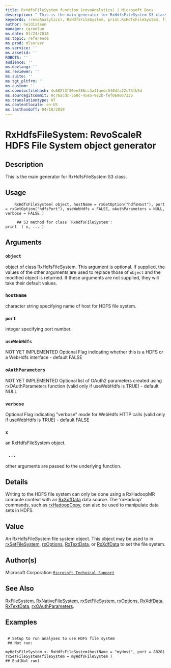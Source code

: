 ```yaml
---
title: RxHdfsFileSystem function (revoAnalytics) | Microsoft Docs
description: " This is the main generator for RxHdfsFileSystem S3 class. "
keywords: (revoAnalytics), RxHdfsFileSystem, print.RxHdfsFileSystem, file, connection
author: heidisteen
manager: cgronlun
ms.date: 01/24/2018
ms.topic: reference
ms.prod: mlserver
ms.service: ''
ms.assetid: ''
ROBOTS: ''
audience: ''
ms.devlang: ''
ms.reviewer: ''
ms.suite: ''
ms.tgt_pltfrm: ''
ms.custom: ''
ms.openlocfilehash: 4c682f3f50ee386cc3a41aedc540dfa22c73fb5d
ms.sourcegitcommit: 9c76acdc-560c-45e5-982b-fef069067335
ms.translationtype: HT
ms.contentlocale: en-US
ms.lasthandoff: 04/18/2019
---
```

 # <a name="rxhdfsfilesystem-revoscaler-hdfs-file-system-object-generator"></a>RxHdfsFileSystem: RevoScaleR HDFS File System object generator 
 ## <a name="description"></a>Description

This is the main generator for RxHdfsFileSystem S3 class.


 ## <a name="usage"></a>Usage

```   
    RxHdfsFileSystem( object, hostName = rxGetOption("hdfsHost"), port = rxGetOption("hdfsPort"), useWebHdfs = FALSE, oAuthParameters = NULL, verbose = FALSE )

     ## S3 method for class `RxHdfsFileSystem':
print  ( x, ... )

```

 ## <a name="arguments"></a>Arguments



 ### `object`
 object of class RxHdfsFileSystem. This argument is optional. If supplied, the values of  the other arguments are used to replace those of `object` and the modified object is returned. If these arguments are not supplied, they will take their default values.  


 ### `hostName`
 character string specifying name of host for HDFS file system.  


 ### `port`
 integer specifying port number.  


 ### `useWebHdfs`
 NOT YET IMPLEMENTED Optional Flag indicating whether this is a HDFS or a WebHdfs interface - default FALSE  


 ### `oAuthParameters`
 NOT YET IMPLEMENTED Optional list of OAuth2 parameters created using rxOAuthParameters function  (valid only if useWebHdfs is TRUE) - default NULL  


 ### `verbose`
 Optional Flag indicating "verbose" mode for WebHdfs HTTP calls (valid only if useWebHdfs is TRUE) - default FALSE  


 ### `x`
 an RxHdfsFileSystem object.  


 ### ` ...`
 other arguments are passed to the underlying function.  



 ## <a name="details"></a>Details

Writing to the HDFS file system can only be done using a RxHadoopMR compute context with an [RxXdfData](RxXdfData.md) data source. The 'rxHadoop' commands, such as [rxHadoopCopy](rxHadoopCommand.md), can also be used to manipulate data sets in HDFS.



 ## <a name="value"></a>Value

An RxHdfsFileSystem file system object. This object may be used to in [rxSetFileSystem](rxSetFileSystem.md), [rxOptions](rxOptions.md), [RxTextData](RxTextData.md), or [RxXdfData](RxXdfData.md) to set the file system.

 ## <a name="authors"></a>Author(s)
 Microsoft Corporation [`Microsoft Technical Support`](https://go.microsoft.com/fwlink/?LinkID=698556&clcid=0x409)


 ## <a name="see-also"></a>See Also

[RxFileSystem](RxFileSystem.md), [RxNativeFileSystem](RxNativeFileSystem.md), [rxSetFileSystem](rxSetFileSystem.md), [rxOptions](rxOptions.md), [RxXdfData](RxXdfData.md), [RxTextData](RxTextData.md), [rxOAuthParameters](rxOAuthParameters.md).

 ## <a name="examples"></a>Examples

 ```

  # Setup to run analyses to use HDFS file system
  ## Not run:

myHdfsFileSystem <- RxHdfsFileSystem(hostName = "myHost", port = 8020)
rxSetFileSystem(fileSystem = myHdfsFileSystem )
 ## End(Not run) 
```



